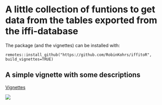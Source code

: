 # A little collection of funtions to get data from the tables exported from the iffi-database

The package (and the vignettes) can be installed with:

`remotes::install_github("https://github.com/RobinKohrs/iffitoR", build_vignettes=TRUE)`

## A simple vignette with some descriptions

[Vignettes](./docs/index.html)


![](local_data/anim.gif)




